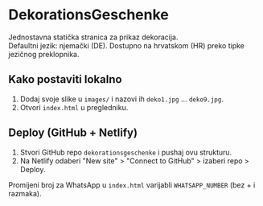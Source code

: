 # DekorationsGeschenke

Jednostavna statička stranica za prikaz dekoracija.  
Defaultni jezik: njemački (DE). Dostupno na hrvatskom (HR) preko tipke jezičnog preklopnika.

## Kako postaviti lokalno
1. Dodaj svoje slike u `images/` i nazovi ih `deko1.jpg` ... `deko9.jpg`.
2. Otvori `index.html` u pregledniku.

## Deploy (GitHub + Netlify)
1. Stvori GitHub repo `dekorationsgeschenke` i pushaj ovu strukturu.
2. Na Netlify odaberi "New site" > "Connect to GitHub" > izaberi repo > Deploy.

Promijeni broj za WhatsApp u `index.html` varijabli `WHATSAPP_NUMBER` (bez + i razmaka).
